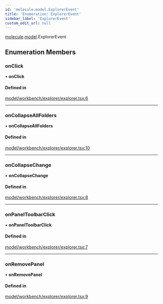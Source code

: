 ```yaml
---
id: 'molecule.model.ExplorerEvent'
title: 'Enumeration: ExplorerEvent'
sidebar_label: 'ExplorerEvent'
custom_edit_url: null
---
```


[molecule](../namespaces/molecule).[model](../namespaces/molecule.model).ExplorerEvent

## Enumeration Members

### onClick

• **onClick**

#### Defined in

[model/workbench/explorer/explorer.tsx:6](https://github.com/DTStack/molecule/blob/927b7d39/src/model/workbench/explorer/explorer.tsx#L6)

---

### onCollapseAllFolders

• **onCollapseAllFolders**

#### Defined in

[model/workbench/explorer/explorer.tsx:10](https://github.com/DTStack/molecule/blob/927b7d39/src/model/workbench/explorer/explorer.tsx#L10)

---

### onCollapseChange

• **onCollapseChange**

#### Defined in

[model/workbench/explorer/explorer.tsx:8](https://github.com/DTStack/molecule/blob/927b7d39/src/model/workbench/explorer/explorer.tsx#L8)

---

### onPanelToolbarClick

• **onPanelToolbarClick**

#### Defined in

[model/workbench/explorer/explorer.tsx:7](https://github.com/DTStack/molecule/blob/927b7d39/src/model/workbench/explorer/explorer.tsx#L7)

---

### onRemovePanel

• **onRemovePanel**

#### Defined in

[model/workbench/explorer/explorer.tsx:9](https://github.com/DTStack/molecule/blob/927b7d39/src/model/workbench/explorer/explorer.tsx#L9)
